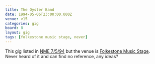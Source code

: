 ```yaml
---
title: The Oyster Band
date: 1994-05-06T23:00:00.000Z
venue: v15
categories: gig
board: 8
layout: gig
tags: [folkestone music stage, never]
---
```

This gig listed in <a href="/wiki/nme+7+5+94">NME 7/5/94</a> but the venue is <a href="/wiki/folkestone+music+stage">Folkestone Music Stage</a>. Never heard of it and can find no reference, any ideas?